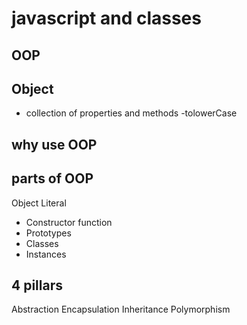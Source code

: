 # javascript and classes

## OOP

## Object 
- collection of properties and methods
-tolowerCase

## why use OOP

## parts of OOP
Object Literal

- Constructor function
- Prototypes
- Classes
- Instances

## 4 pillars 
Abstraction
Encapsulation
Inheritance
Polymorphism